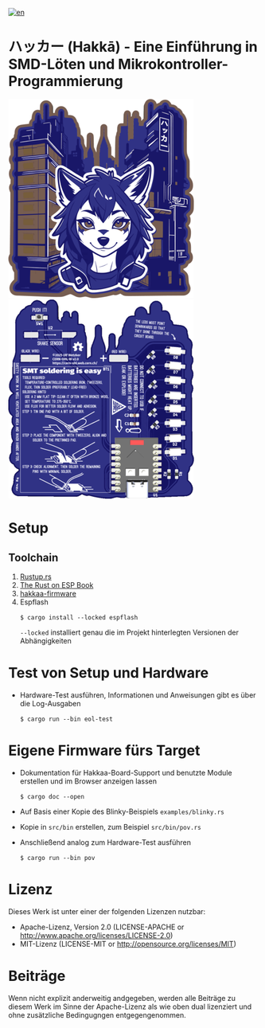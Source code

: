 [![en](https://img.shields.io/badge/lang-en-blue.svg)](README.md)

# ハッカー (Hakkā) - Eine Einführung in SMD-Löten und Mikrokontroller-Programmierung

![board front](doc/board-front.png)
![board back](doc/board-back.png)

# Setup

## Toolchain
1. [Rustup.rs](https://rustup.rs/)
2. [The Rust on ESP Book
](https://docs.espressif.com/projects/rust/book/installation/riscv.html)
3. [hakkaa-firmware](https://github.com/sirhcel/hakkaa-firmware)
4. Espflash
    ```
    $ cargo install --locked espflash
    ```
    `--locked` installiert genau die im Projekt hinterlegten Versionen der Abhängigkeiten

# Test von Setup und Hardware

* Hardware-Test ausführen, Informationen und Anweisungen gibt es über die Log-Ausgaben
    ```
    $ cargo run --bin eol-test
    ```

# Eigene Firmware fürs Target

* Dokumentation für Hakkaa-Board-Support und benutzte Module erstellen und im Browser anzeigen lassen
    ```
    $ cargo doc --open
    ```

* Auf Basis einer Kopie des Blinky-Beispiels `examples/blinky.rs`
* Kopie in `src/bin` erstellen, zum Beispiel `src/bin/pov.rs`
* Anschließend analog zum Hardware-Test ausführen
   ```
   $ cargo run --bin pov
   ```

# Lizenz

Dieses Werk ist unter einer der folgenden Lizenzen nutzbar:

* Apache-Lizenz, Version 2.0 (LICENSE-APACHE or
  http://www.apache.org/licenses/LICENSE-2.0)
* MIT-Lizenz (LICENSE-MIT or http://opensource.org/licenses/MIT)

# Beiträge

Wenn nicht explizit anderweitig andgegeben, werden alle Beiträge zu diesem Werk
im Sinne der Apache-Lizenz als wie oben dual lizenziert und ohne zusätzliche
Bedingugngen entgegengenommen.

